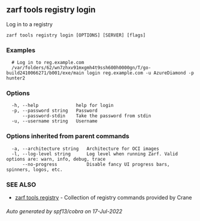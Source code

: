 ## zarf tools registry login

Log in to a registry

```
zarf tools registry login [OPTIONS] [SERVER] [flags]
```

### Examples

```
  # Log in to reg.example.com
  /var/folders/62/wn7zhxv91mxgmh4t9ssh600h0000gn/T/go-build2410066271/b001/exe/main login reg.example.com -u AzureDiamond -p hunter2
```

### Options

```
  -h, --help              help for login
  -p, --password string   Password
      --password-stdin    Take the password from stdin
  -u, --username string   Username
```

### Options inherited from parent commands

```
  -a, --architecture string   Architecture for OCI images
  -l, --log-level string      Log level when running Zarf. Valid options are: warn, info, debug, trace
      --no-progress           Disable fancy UI progress bars, spinners, logos, etc.
```

### SEE ALSO

* [zarf tools registry](zarf_tools_registry.md)	 - Collection of registry commands provided by Crane

###### Auto generated by spf13/cobra on 17-Jul-2022
